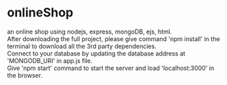 # onlineShop
an online shop using nodejs, express, mongoDB, ejs, html.  
After downloading the full project, please give command 'npm install' in the terminal to download all the 3rd party dependencies.  
Connect to your database by updating the database address at 'MONGODB_URI' in app.js file.  
Give 'npm start' command to start the server and load 'localhost:3000' in the browser.  
